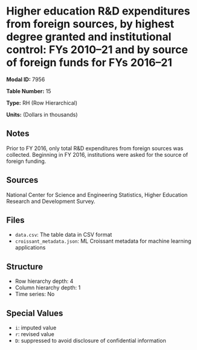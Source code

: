 # Higher education R&D expenditures from foreign sources, by highest degree granted and institutional control: FYs 2010&#8211;21 and by source of foreign funds for FYs 2016&#8211;21

**Modal ID:** 7956

**Table Number:** 15

**Type:** RH (Row Hierarchical)

**Units:** (Dollars in thousands)

## Notes

Prior to FY 2016, only total R&D expenditures from foreign sources was collected. Beginning in FY 2016, institutions were asked for the source of foreign funding.

## Sources

National Center for Science and Engineering Statistics, Higher Education Research and Development Survey.

## Files

- `data.csv`: The table data in CSV format
- `croissant_metadata.json`: ML Croissant metadata for machine learning applications

## Structure

- Row hierarchy depth: 4
- Column hierarchy depth: 1
- Time series: No

## Special Values

- `i`: imputed value
- `r`: revised value
- `D`: suppressed to avoid disclosure of confidential information
